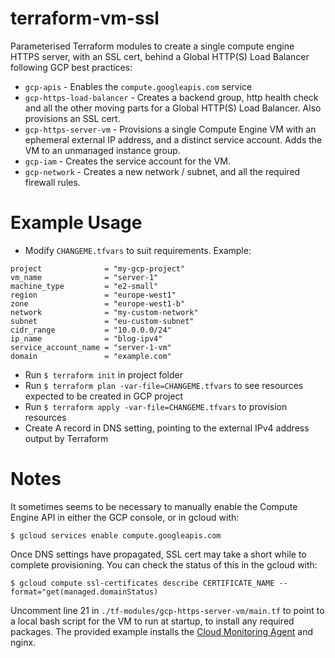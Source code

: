 # terraform-vm-ssl

Parameterised Terraform modules to create a single compute engine HTTPS server, with an SSL cert, behind a Global HTTP(S) Load Balancer following GCP best practices:

- `gcp-apis` - Enables the `compute.googleapis.com` service
- `gcp-https-load-balancer` - Creates a backend group, http health check and all the other moving parts for a Global HTTP(S) Load Balancer. Also provisions an SSL cert.
- `gcp-https-server-vm` - Provisions a single Compute Engine VM with an ephemeral external IP address, and a distinct service account. Adds the VM to an unmanaged instance group.
- `gcp-iam` - Creates the service account for the VM.
- `gcp-network` - Creates a new network / subnet, and all the required firewall rules.

# Example Usage

- Modify `CHANGEME.tfvars` to suit requirements. Example:

```
project              = "my-gcp-project"
vm_name              = "server-1"
machine_type         = "e2-small"
region               = "europe-west1"
zone                 = "europe-west1-b"
network              = "my-custom-network"
subnet               = "eu-custom-subnet"
cidr_range           = "10.0.0.0/24"
ip_name              = "blog-ipv4"
service_account_name = "server-1-vm"
domain               = "example.com"

```
- Run `$ terraform init` in project folder
- Run `$ terraform plan -var-file=CHANGEME.tfvars` to see resources expected to be created in GCP project
- Run `$ terraform apply -var-file=CHANGEME.tfvars` to provision resources
- Create A record in DNS setting, pointing to the external IPv4 address output by Terraform
# Notes

It sometimes seems to be necessary to manually enable the Compute Engine API in either the GCP console, or in gcloud with:

`$ gcloud services enable compute.googleapis.com`

Once DNS settings have propagated, SSL cert may take a short while to complete provisioning. You can check the status of this in the gcloud with:

`$ gcloud compute ssl-certificates describe CERTIFICATE_NAME --format="get(managed.domainStatus)`

Uncomment line 21 in `./tf-modules/gcp-https-server-vm/main.tf` to point to a local bash script for the VM to run at startup, to install any required packages. The provided example installs the [Cloud Monitoring Agent](https://cloud.google.com/monitoring/agent/monitoring) and nginx. 